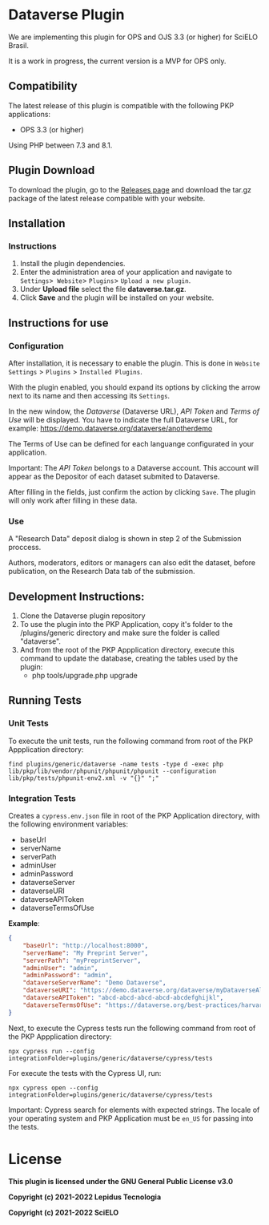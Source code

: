 # Dataverse Plugin

We are implementing this plugin for OPS and OJS 3.3 (or higher) for SciELO Brasil.

It is a work in progress, the current version is a MVP for OPS only.

## Compatibility

The latest release of this plugin is compatible with the following PKP applications:

* OPS 3.3 (or higher)

Using PHP between 7.3 and 8.1.

## Plugin Download

To download the plugin, go to the [Releases page](https://github.com/lepidus/dataversePlugin/releases) and download the tar.gz package of the latest release compatible with your website.

## Installation

### Instructions

1. Install the plugin dependencies.
2. Enter the administration area of ​​your application and navigate to `Settings`>` Website`> `Plugins`> `Upload a new plugin`.
3. Under __Upload file__ select the file __dataverse.tar.gz__.
4. Click __Save__ and the plugin will be installed on your website.

## Instructions for use

### Configuration
After installation, it is necessary to enable the plugin. This is done in `Website Settings` > `Plugins` > `Installed Plugins`.

With the plugin enabled, you should expand its options by clicking the arrow next to its name and then accessing its `Settings`.

In the new window, the  _Dataverse_ (Dataverse URL), _API Token_ and _Terms of Use_ will be displayed. You have to indicate the full Dataverse URL, for example: https://demo.dataverse.org/dataverse/anotherdemo

The Terms of Use can be defined for each languange configurated in your application.

Important: The _API Token_ belongs to a Dataverse account. This account will appear as the Depositor of each dataset submited to Dataverse.

After filling in the fields, just confirm the action by clicking `Save`. The plugin will only work after filling in these data.

### Use

A "Research Data" deposit dialog is shown in step 2 of the Submission proccess.

Authors, moderators, editors or managers can also edit the dataset, before publication, on the Research Data tab of the submission.

## Development Instructions:

1. Clone the Dataverse plugin repository
2. To use the plugin into the PKP Application, copy it's folder to the /plugins/generic directory and make sure the folder is called "dataverse".
3. And from the root of the PKP Appplication directory, execute this command to update the database, creating the tables used by the plugin:
    * php tools/upgrade.php upgrade

## Running Tests

### Unit Tests

To execute the unit tests, run the following command from root of the PKP Appplication directory:
```
find plugins/generic/dataverse -name tests -type d -exec php lib/pkp/lib/vendor/phpunit/phpunit/phpunit --configuration lib/pkp/tests/phpunit-env2.xml -v "{}" ";"
```

### Integration Tests

Creates a `cypress.env.json` file in root of the PKP Application directory, with the following environment variables:
- baseUrl
- serverName
- serverPath
- adminUser
- adminPassword
- dataverseServer
- dataverseURI
- dataverseAPIToken
- dataverseTermsOfUse

**Example**:

```json
{
    "baseUrl": "http://localhost:8000",
    "serverName": "My Preprint Server",
    "serverPath": "myPreprintServer",
    "adminUser": "admin",
    "adminPassword": "admin",
    "dataverseServerName": "Demo Dataverse",
    "dataverseURI": "https://demo.dataverse.org/dataverse/myDataverseAlias",
    "dataverseAPIToken": "abcd-abcd-abcd-abcd-abcdefghijkl",
    "dataverseTermsOfUse": "https://dataverse.org/best-practices/harvard-dataverse-general-terms-use"
}
```

Next, to execute the Cypress tests run the following command from root of the PKP Appplication directory:
```
npx cypress run --config integrationFolder=plugins/generic/dataverse/cypress/tests
```

For execute the tests with the Cypress UI, run:
```
npx cypress open --config integrationFolder=plugins/generic/dataverse/cypress/tests
```
Important: Cypress search for elements with expected strings. The locale of your operating system and PKP Application must be `en_US` for passing into the tests.

# License

__This plugin is licensed under the GNU General Public License v3.0__

__Copyright (c) 2021-2022 Lepidus Tecnologia__

__Copyright (c) 2021-2022 SciELO__
